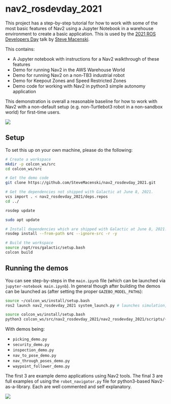 # nav2_rosdevday_2021

This project has a step-by-step tutorial for how to work with some of the most basic features of Nav2 using a Jupyter Notebook in a warehouse environment to create a basic application. This is used by the [2021 ROS Developers Day](https://www.theconstructsim.com/ros-developers-day-2021/) talk by [Steve Macenski](https://www.linkedin.com/in/steve-macenski-41a985101/).

This contains:
- A Jupyter notebook with instructions for a Nav2 walkthrough of these features
- Demo for running Nav2 in the AWS Warehouse World
- Demo for running Nav2 on a non-TB3 industrial robot
- Demo for Keepout Zones and Speed Restricted Zones
- Demo code for working with Nav2 in python3 simple autonomy application

This demonstration is overall a reasonable baseline for how to work with Nav2 with a non-default setup (e.g. non-Turtlebot3 robot in a non-sandbox world) for first-time users.

![](media/pose_set.png)

## Setup

To set this up on your own machine, please do the following:

``` bash
# Create a workspace
mkdir -p colcon_ws/src
cd colcon_ws/src

# Get the demo code
git clone https://github.com/SteveMacenski/nav2_rosdevday_2021.git

# Get the dependencies not shipped with Galactic at June 8, 2021.
vcs import . < nav2_rosdevday_2021/deps.repos
cd ../

rosdep update

sudo apt update

# Install dependencies which are shipped with Galactic at June 8, 2021.
rosdep install --from-path src --ignore-src -r -y

# Build the workspace
source /opt/ros/galactic/setup.bash
colcon build
```

## Running the demos

You can see step-by-steps in the `main.ipynb` file (which can be launched via `jupyter-notebook main.ipynb`). In general though after building the demos can be launched as (after setting the proper `GAZEBO_MODEL_PATH`s):

``` bash
source ~/colcon_ws/install/setup.bash
ros2 launch nav2_rosdevday_2021 system_launch.py # launches simulation, rviz, nav2

source colcon_ws/install/setup.bash
python3 colcon_ws/src/nav2_rosdevday_2021/nav2_rosdevday_2021/scripts/{pick a demo}.py # launches autonomy or API demo
```

With demos being:
- `picking_demo.py`
- `security_demo.py`
- `inspection_demo.py`
- `nav_to_pose_demo.py`
- `nav_through_poses_demo.py`
- `waypoint_follower_demo.py`

The first 3 are example demo applications using Nav2 tools. The final 3 are full examples of using the `robot_navigator.py` file for python3-based Nav2-as-a-library. Each are well commented and self explanatory.

![](media/readme.gif)
